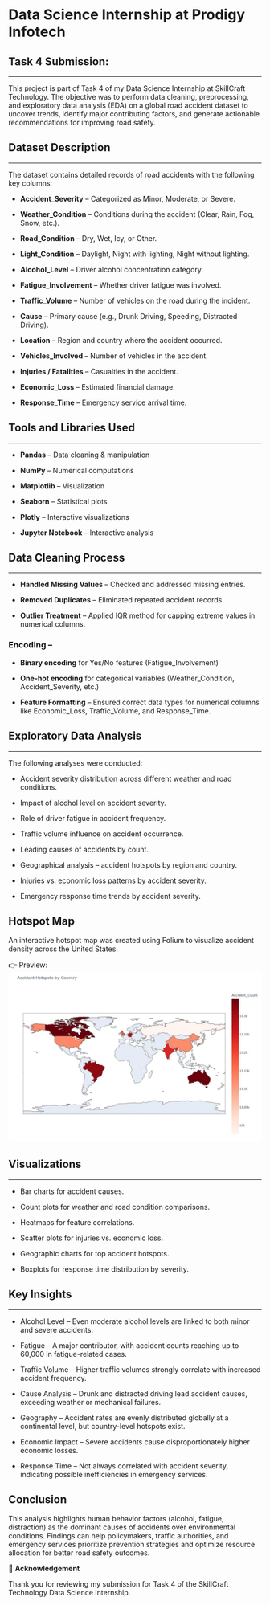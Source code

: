 # **Data Science Internship at Prodigy Infotech**

## **Task 4 Submission:**
-----

This project is part of Task 4 of my Data Science Internship at SkillCraft Technology.
The objective was to perform data cleaning, preprocessing, and exploratory data analysis (EDA) on a global road accident dataset to uncover trends, identify major contributing factors, and generate actionable recommendations for improving road safety.

## Dataset Description
____________

The dataset contains detailed records of road accidents with the following key columns:

* **Accident_Severity** – Categorized as Minor, Moderate, or Severe.

* **Weather_Condition** – Conditions during the accident (Clear, Rain, Fog, Snow, etc.).

* **Road_Condition** – Dry, Wet, Icy, or Other.

* **Light_Condition** – Daylight, Night with lighting, Night without lighting.

* **Alcohol_Level** – Driver alcohol concentration category.

* **Fatigue_Involvement** – Whether driver fatigue was involved.

* **Traffic_Volume** – Number of vehicles on the road during the incident.

* **Cause** – Primary cause (e.g., Drunk Driving, Speeding, Distracted Driving).

* **Location** – Region and country where the accident occurred.

* **Vehicles_Involved** – Number of vehicles in the accident.

* **Injuries / Fatalities** – Casualties in the accident.

* **Economic_Loss** – Estimated financial damage.

* **Response_Time** – Emergency service arrival time.

## Tools and Libraries Used
__________________

* **Pandas** – Data cleaning & manipulation

* **NumPy** – Numerical computations

* **Matplotlib** – Visualization

* **Seaborn** – Statistical plots

* **Plotly** – Interactive visualizations

* **Jupyter Notebook** – Interactive analysis

## **Data Cleaning Process**
-------

* **Handled Missing Values** – Checked and addressed missing entries.

* **Removed Duplicates** – Eliminated repeated accident records.

* **Outlier Treatment** – Applied IQR method for capping extreme values in numerical columns.

### **Encoding** –

* **Binary encoding** for Yes/No features (Fatigue_Involvement)

* **One-hot encoding** for categorical variables (Weather_Condition, Accident_Severity, etc.)

* **Feature Formatting** – Ensured correct data types for numerical columns like Economic_Loss, Traffic_Volume, and Response_Time.

## Exploratory Data Analysis
____________

The following analyses were conducted:

* Accident severity distribution across different weather and road conditions.

* Impact of alcohol level on accident severity.

* Role of driver fatigue in accident frequency.

* Traffic volume influence on accident occurrence.

* Leading causes of accidents by count.

* Geographical analysis – accident hotspots by region and country.

* Injuries vs. economic loss patterns by accident severity.

* Emergency response time trends by accident severity.

## Hotspot Map

An interactive hotspot map was created using Folium to visualize accident density across the United States.

👉 Preview:![Hotspot Map](https://github.com/AswathyD31/SKILLCRAFT_DS_04/blob/da2bdbc81acd6f1ee7b188bb1966004dad09767b/Accident%20Hotspots%20by%20Country.JPG)

## Visualizations
 __________

* Bar charts for accident causes.

* Count plots for weather and road condition comparisons.

* Heatmaps for feature correlations.

* Scatter plots for injuries vs. economic loss.

* Geographic charts for top accident hotspots.

* Boxplots for response time distribution by severity.

## Key Insights
___________

* Alcohol Level – Even moderate alcohol levels are linked to both minor and severe accidents.

* Fatigue – A major contributor, with accident counts reaching up to 60,000 in fatigue-related cases.

* Traffic Volume – Higher traffic volumes strongly correlate with increased accident frequency.

* Cause Analysis – Drunk and distracted driving lead accident causes, exceeding weather or mechanical failures.

* Geography – Accident rates are evenly distributed globally at a continental level, but country-level hotspots exist.

* Economic Impact – Severe accidents cause disproportionately higher economic losses.

* Response Time – Not always correlated with accident severity, indicating possible inefficiencies in emergency services.

## **Conclusion**

This analysis highlights human behavior factors (alcohol, fatigue, distraction) as the dominant causes of accidents over environmental conditions.
Findings can help policymakers, traffic authorities, and emergency services prioritize prevention strategies and optimize resource allocation for better road safety outcomes.

🙏 **Acknowledgement**

Thank you for reviewing my submission for Task 4 of the SkillCraft Technology Data Science Internship.
